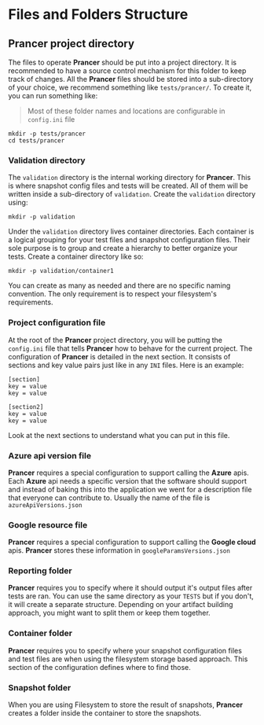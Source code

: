 # Files and Folders Structure
## Prancer project directory

The files to operate **Prancer** should be put into a project directory. It is recommended to have a source control mechanism for this folder to keep track of changes. All the **Prancer** files should be stored into a sub-directory of your choice, we recommend something like `tests/prancer/`. To create it, you can run something like:

> Most of these folder names and locations are configurable in `config.ini` file

    mkdir -p tests/prancer
    cd tests/prancer

### Validation directory

The `validation` directory is the internal working directory for **Prancer**. This is where snapshot config files and tests will be created. All of them will be written inside a sub-directory of `validation`. Create the `validation` directory using:

    mkdir -p validation

Under the `validation` directory lives container directories. Each container is a logical grouping for your test files and snapshot configuration files. Their sole purpose is to group and create a hierarchy to better organize your tests. Create a container directory like so:

    mkdir -p validation/container1

You can create as many as needed and there are no specific naming convention. The only requirement is to respect your filesystem's requirements.

### Project configuration file

At the root of the **Prancer** project directory, you will be putting the `config.ini` file that tells **Prancer** how to behave for the current project. The configuration of **Prancer** is detailed in the next section. It consists of sections and key value pairs just like in any `INI` files. Here is an example:

    [section]
    key = value
    key = value

    [section2]
    key = value
    key = value

Look at the next sections to understand what you can put in this file.

### Azure api version file
**Prancer** requires a special configuration to support calling the **Azure** apis. Each **Azure** api needs a specific version that the software should support and instead of baking this into the application we went for a description file that everyone can contribute to. Usually the name of the file is `azureApiVersions.json`

### Google resource file
**Prancer** requires a special configuration to support calling the **Google cloud** apis. **Prancer** stores these information in `googleParamsVersions.json`



### Reporting folder
**Prancer** requires you to specify where it should output it's output files after tests are ran. You can use the same directory as your `TESTS` but if you don't, it will create a separate structure. Depending on your artifact building approach, you might want to split them or keep them together.


### Container folder
**Prancer** requires you to specify where your snapshot configuration files and test files are when using the filesystem storage based approach. This section of the configuration defines where to find those.

### Snapshot folder
When you are using Filesystem to store the result of snapshots, **Prancer** creates a folder inside the container to store the snapshots.
